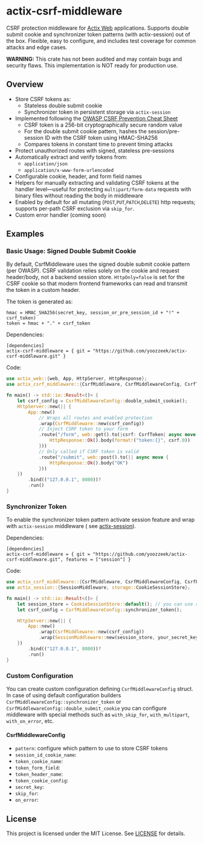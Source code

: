 # actix-csrf-middleware

CSRF protection middleware for [Actix Web](https://github.com/actix/actix-web) applications. Supports double submit
cookie and synchronizer token patterns (with actix-session) out of the box. Flexible, easy to configure, and includes
test coverage for common attacks and edge cases.

**WARNING:** This crate has not been audited and may contain bugs and security flaws. This implementation is NOT ready
for production use.

## Overview

- Store CSRF tokens as:
    - Stateless double submit cookie
    - Synchronizer token in persistent storage via `actix-session`
- Implemented following
  the [OWASP CSRF Prevention Cheat Sheet](https://cheatsheetseries.owasp.org/cheatsheets/Cross-Site_Request_Forgery_Prevention_Cheat_Sheet.html)
    - CSRF token is a 256-bit cryptographically secure random value
    - For the double submit cookie pattern, hashes the session/pre-session ID with the CSRF token using HMAC-SHA256
    - Compares tokens in constant time to prevent timing attacks
- Protect unauthorized routes with signed, stateless pre-sessions
- Automatically extract and verify tokens from:
    - `application/json`
    - `application/x-www-form-urlencoded`
- Configurable cookie, header, and form field names
- Helpers for manually extracting and validating CSRF tokens at the handler level—useful for protecting
  `multipart/form-data` requests with binary files without reading the body in middleware
- Enabled by default for all mutating (`POST`,`PUT`,`PATCH`,`DELETE`) http requests; supports per-path CSRF exclusion
  via `skip_for`.
- Custom error handler (coming soon)

## Examples

### Basic Usage: Signed Double Submit Cookie

By default, CsrfMiddleware uses the signed double submit cookie pattern (per OWASP). CSRF validation relies solely on
the cookie and request header/body, not a backend session store. `HttpOnly=false` is set for the CSRF cookie so that
modern frontend frameworks can read and transmit the token in a custom header.

The token is generated as:<br>

```
hmac = HMAC_SHA256(secret_key, session_or_pre_session_id + "!" + csrf_token) 
token = hmac + "." + csrf_token
```

Dependencies:

```
[dependencies]
actix-csrf-middleware = { git = "https://github.com/yoozzeek/actix-csrf-middleware.git" }
```

Code:

```rust
use actix_web::{web, App, HttpServer, HttpResponse};
use actix_csrf_middleware::{CsrfMiddleware, CsrfMiddlewareConfig, CsrfToken};

fn main() -> std::io::Result<()> {
    let csrf_config = CsrfMiddlewareConfig::double_submit_cookie();
    HttpServer::new(|| {
        App::new()
            // Wraps all routes and enabled protection
            .wrap(CsrfMiddleware::new(csrf_config))
            // Inject CSRF token to your form
            .route("/form", web::get().to(|csrf: CsrfToken| async move {
                HttpResponse::Ok().body(format!("token:{}", csrf.0))
            }))
            // Only called if CSRF token is valid
            .route("/submit", web::post().to(|| async move {
                HttpResponse::Ok().body("OK")
            }))
    })
        .bind(("127.0.0.1", 8080))?
        .run()
}
```

### Synchronizer Token

To enable the synchronizer token pattern activate session feature and wrap with `actix-session` middleware (
see [actix-session](https://docs.rs/actix-session)).

Dependencies:

```
[dependencies]
actix-csrf-middleware = { git = "https://github.com/yoozzeek/actix-csrf-middleware.git", features = ["session"] }
```

Code:

```rust
use actix_csrf_middleware::{CsrfMiddleware, CsrfMiddlewareConfig, CsrfPattern, CsrfToken};
use actix_session::{SessionMiddleware, storage::CookieSessionStore};

fn main() -> std::io::Result<()> {
    let session_store = CookieSessionStore::default(); // you can use redis here
    let csrf_config = CsrfMiddlewareConfig::synchronizer_token();

    HttpServer::new(|| {
        App::new()
            .wrap(CsrfMiddleware::new(csrf_config))
            .wrap(SessionMiddleware::new(session_store, your_secret_key()))
    })
        .bind(("127.0.0.1", 8080))?
        .run()
}
```

### Custom Configuration

You can create custom configuration defining `CsrfMiddlewareConfig` struct. In case of using
default configuration builders `CsrfMiddlewareConfig::synchronizer_token` or
`CsrfMiddlewareConfig::double_submit_cookie` you can configure middleware with
special methods such as `with_skip_for`, `with_multipart`, `with_on_error`, etc.

#### CsrfMiddlewareConfig

* `pattern`: configure which pattern to use to store CSRF tokens
* `session_id_cookie_name`:
* `token_cookie_name`:
* `token_form_field`:
* `token_header_name`:
* `token_cookie_config`:
* `secret_key`:
* `skip_for`:
* `on_error`:

## License

This project is licensed under the MIT License. See [LICENSE](./LICENSE) for details.
